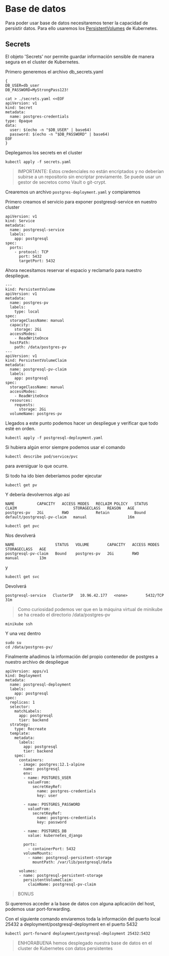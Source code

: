 # Base de datos

Para poder usar base de datos necesitaremos tener la capacidad de persistir datos.
Para ello usaremos los [PersistentVolumes](https://kubernetes.io/docs/concepts/storage/persistent-volumes/) de Kubernetes.

## Secrets

El objeto 'Secrets' nor permite guardar información sensible de manera segura en el cluster de Kubernetes.

Primero generemos el archivo db_secrets.yaml

```
{
DB_USER=db_user
DB_PASSWORD=MyStrongPass123!

cat > ./secrets.yaml <<EOF
apiVersion: v1
kind: Secret
metadata:
  name: postgres-credentials
type: Opaque
data:
  user: $(echo -n "$DB_USER" | base64)
  password: $(echo -n "$DB_PASSWORD" | base64)
EOF
}
```

Deplegamos los secrets en el cluster

```
kubectl apply -f secrets.yaml
```

> IMPORTANTE: Estos credenciales no están encriptados y no deberían subirse a un repositorio sin encriptar previamente. Se puede usar un gestor de secretos como Vault o git-crypt.

Crearemos un archivo `postgres-deployment.yaml` y compiaremos

Primero creamos el servicio para exponer postgresql-service en nuestro cluster

```
apiVersion: v1
kind: Service
metadata:
  name: postgresql-service
  labels:
    app: postgresql
spec:
  ports:
    - protocol: TCP
      port: 5432
      targetPort: 5432
```

Ahora necesitamos reservar el espacio y reclamarlo para nuestro despliegue.

```
---
kind: PersistentVolume
apiVersion: v1
metadata:
  name: postgres-pv
  labels:
    type: local
spec:
  storageClassName: manual
  capacity:
    storage: 2Gi
  accessModes:
    - ReadWriteOnce
  hostPath:
    path: /data/postgres-pv
---
apiVersion: v1
kind: PersistentVolumeClaim
metadata:
  name: postgresql-pv-claim
  labels:
    app: postgresql
spec:
  storageClassName: manual
  accessModes:
    - ReadWriteOnce
  resources:
    requests:
      storage: 2Gi
  volumeName: postgres-pv
```

Llegados a este punto podemos hacer un despliegue y verificar que todo esté en orden.

```
kubectl apply -f postgresql-deployment.yaml
```

Si hubiera algún error siempre podemos usar el comando
```
kubectl describe pod/service/pvc
```
para aversiguar lo que ocurre.

Si todo ha ido bien deberíamos poder ejecutar

```
kubectl get pv
```

Y debería devolvernos algo así
```
NAME          CAPACITY   ACCESS MODES   RECLAIM POLICY   STATUS   CLAIM                         STORAGECLASS   REASON   AGE
postgres-pv   2Gi        RWO            Retain           Bound    default/postgresql-pv-claim   manual                  16m
```

```
kubectl get pvc
```
Nos devolverá
```
NAME                  STATUS   VOLUME        CAPACITY   ACCESS MODES   STORAGECLASS   AGE
postgresql-pv-claim   Bound    postgres-pv   2Gi        RWO            manual         13m
```

y

```
kubectl get svc
```
Devolverá
```
postgresql-service   ClusterIP   10.96.42.177   <none>        5432/TCP         31m
```

> Como curiosidad podemos ver que en la máquina virtual de minikube se ha creado el directorio /data/postgres-pv

```
minikube ssh
```

Y una vez dentro
```
sudo su
cd /data/postgres-pv/
```

Finalmente añadimos la información del propio contenedor de postgres a nuestro archivo de despliegue
```
apiVersion: apps/v1
kind: Deployment
metadata:
  name: postgresql-deployment
  labels:
    app: postgresql
spec:
  replicas: 1
  selector:
    matchLabels:
      app: postgresql
      tier: backend
  strategy:
    type: Recreate
  template:
    metadata:
      labels:
        app: postgresql
        tier: backend
    spec:
      containers:
      - image: postgres:12.1-alpine
        name: postgresql
        env:
        - name: POSTGRES_USER
          valueFrom:
            secretKeyRef:
              name: postgres-credentials
              key: user

        - name: POSTGRES_PASSWORD
          valueFrom:
            secretKeyRef:
              name: postgres-credentials
              key: password

        - name: POSTGRES_DB
          value: kubernetes_django

        ports:
          - containerPort: 5432
        volumeMounts:
          - name: postgresql-persistent-storage
            mountPath: /var/lib/postgresql/data

      volumes:
      - name: postgresql-persistent-storage
        persistentVolumeClaim:
          claimName: postgresql-pv-claim
```

> BONUS

Si queremos acceder a la base de datos con alguna aplicación del host, podemos usar port-forwarding.

Con el siguiente comando enviaremos toda la información del puerto local 25432 a deployment/postgresql-deployment en el puerto 5432

```
kubectl port-forward deployment/postgresql-deployment 25432:5432
```

> ENHORABUENA hemos desplegado nuestra base de datos en el cluster de Kubernetes con datos persistentes